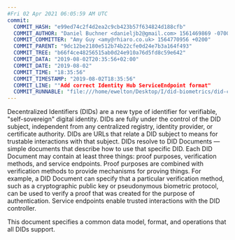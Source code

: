 ```yaml
---
#Fri 02 Apr 2021 06:05:59 AM UTC
commit:
  COMMIT_HASH: "e99ed74c2f4d2ea2c9cb423b57f634824d188cfb"
  COMMIT_AUTHOR: "Daniel Buchner <danieljb2@gmail.com> 1561469869 -0700"
  COMMIT_COMMITTER: "Amy Guy <amy@rhiaro.co.uk> 1564770956 +0200"
  COMMIT_PARENT: "9dc12be2180e512b74b22cfe0d24e7b3a164f493"
  COMMIT_TREE: "b66f4ce48256515ab0d24e910a76d5fd8c59e642"
  COMMIT_DATA: "2019-08-02T20:35:56+02:00"
  COMMIT_DATE: "2019-08-02"
  COMMIT_TIME: "18:35:56"
  COMMIT_TIMESTAMP: "2019-08-02T18:35:56"
  COMMIT_LINE: ""Add correct Identity Hub ServiceEndpoint format"
  COMMIT_RUNNABLE: "file:///home/ewelton/Desktop/I/did-biometrics/did-core-dataset/analysis/gitinfo/e99ed74c2f4d2ea2c9cb423b57f634824d188cfb/snapshot/index.html"
---
```


<section id="abstract">
<p>
Decentralized Identifiers (DIDs) are a new type of identifier for
verifiable, "self-sovereign" digital identity. DIDs are fully under the
control of the DID subject, independent from any centralized registry,
identity provider, or certificate authority. DIDs are URLs that relate
a DID subject to means for trustable interactions with that subject.
DIDs resolve to DID Documents — simple documents that describe how to
use that specific DID. Each DID Document may contain at least three
things: proof purposes, verification methods, and service endpoints.
Proof purposes are combined with verification methods to provide mechanisms
for proving things. For example, a DID Document can specify that a particular
verification method, such as a cryptographic public key or pseudonymous
biometric protocol, can be used to verify a proof that was created for the
purpose of authentication. Service endpoints enable trusted interactions with
the DID controller.
    </p>
<p>
This document specifies a common data model, format, and operations
that all DIDs support.
    </p>
</section>
